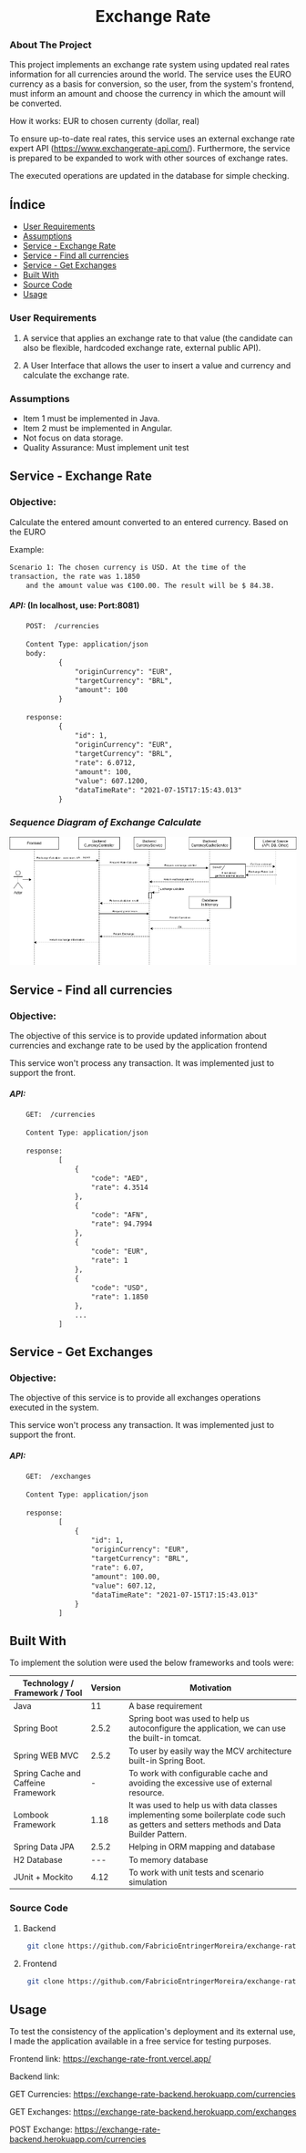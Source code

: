 <br />
<p align="center">
<h1 align="center">Exchange Rate</h1>



<!-- ABOUT THE PROJECT -->
### About The Project

This project implements an exchange rate system using updated real rates information for all currencies around the world.
The service uses the EURO currency as a basis for conversion, so the user, from the system's frontend, must inform an amount and choose the currency in which the amount will be converted.

How it works: EUR to chosen currenty (dollar, real)

To ensure up-to-date real rates, this service uses an external exchange rate expert API (https://www.exchangerate-api.com/). Furthermore, the service is prepared to be expanded to work with other sources of exchange rates.

The executed operations are updated in the database for simple checking.

## Índice

- [User Requirements](#user-requirements)
- [Assumptions](#assumptions)
- [Service - Exchange Rate](#service---exchange-rate)
- [Service - Find all currencies](#service---find-all-currencies)
- [Service - Get Exchanges](#service---get-exchanges)
- [Built With](#built-with)
- [Source Code](#source-code)
- [Usage](#usage)
    
### User Requirements

1) A service that applies an exchange rate to that value (the candidate can also be flexible,
hardcoded exchange rate, external public API).

2) A User Interface that allows the user to insert a value and currency and calculate the exchange
rate.
   
### Assumptions

- Item 1 must be implemented in Java.
- Item 2 must be implemented in Angular.
- Not focus on data storage. 
- Quality Assurance: Must implement unit test

## Service - Exchange Rate

### Objective:

Calculate the entered amount converted to an entered currency. Based on the EURO

Example:

    Scenario 1: The chosen currency is USD. At the time of the transaction, the rate was 1.1850 
        and the amount value was €100.00. The result will be $ 84.38.

#### *API:*  (In localhost, use: Port:8081)

        POST:  /currencies

        Content Type: application/json
        body:   
                {
                    "originCurrency": "EUR",
                    "targetCurrency": "BRL",
                    "amount": 100
                }

        response:
                {
                    "id": 1,
                    "originCurrency": "EUR",
                    "targetCurrency": "BRL",
                    "rate": 6.0712,
                    "amount": 100,
                    "value": 607.1200,
                    "dataTimeRate": "2021-07-15T17:15:43.013"
                }  

### *Sequence Diagram of Exchange Calculate*
![alt text](https://github.com/FabricioEntringerMoreira/exchange-rate/blob/main/docs/img/exchange-calculate-sequence-diagram.png)

## Service - Find all currencies

### Objective:
The objective of this service is to provide updated information about currencies and exchange rate to be used by the application frontend

This service won't process any transaction. It was implemented just to support the front.

#### *API:*

        GET:  /currencies

        Content Type: application/json
        
        response:
                [
                    {
                        "code": "AED",
                        "rate": 4.3514
                    },
                    {
                        "code": "AFN",
                        "rate": 94.7994
                    },
                    {
                        "code": "EUR",
                        "rate": 1
                    },
                    {
                        "code": "USD",
                        "rate": 1.1850
                    },
                    ...
                ]

## Service - Get Exchanges

### Objective:
The objective of this service is to provide all exchanges operations executed in the system.

This service won't process any transaction. It was implemented just to support the front.

#### *API:*

        GET:  /exchanges

        Content Type: application/json
        
        response:
                [
                    {
                        "id": 1,
                        "originCurrency": "EUR",
                        "targetCurrency": "BRL",
                        "rate": 6.07,
                        "amount": 100.00,
                        "value": 607.12,
                        "dataTimeRate": "2021-07-15T17:15:43.013"
                    }
                ]



## Built With

To implement the solution were used the below frameworks and tools were:

| Technology / Framework / Tool | Version | Motivation |
| --- | --- | --- |
| Java | 11 | A base requirement |
| Spring Boot | 2.5.2 | Spring boot was used to help us autoconfigure the application, we can use the built-in tomcat. |
| Spring WEB MVC | 2.5.2 | To user by easily way the MCV architecture built-in Spring Boot.  |
| Spring Cache and Caffeine Framework | - | To work with configurable cache and avoiding the excessive use of external resource.|
| Lombook Framework | 1.18 | It was used to help us with data classes implementing some boilerplate code such as getters and setters methods and Data Builder Pattern. |
| Spring Data JPA | 2.5.2 | Helping in ORM mapping and database  |
| H2 Database | --- | To memory database |
| JUnit + Mockito  | 4.12 | To work with unit tests and scenario simulation |


### Source Code

1. Backend
   ```sh
    git clone https://github.com/FabricioEntringerMoreira/exchange-rate.git
   ```
2. Frontend
   ```sh
    git clone https://github.com/FabricioEntringerMoreira/exchange-rate-front.git
   ```


## Usage

To test the consistency of the application's deployment and its external use, I made the application available in a free service for testing purposes.

Frontend link: https://exchange-rate-front.vercel.app/

Backend link:
    
   GET Currencies: https://exchange-rate-backend.herokuapp.com/currencies
    
   GET Exchanges:  https://exchange-rate-backend.herokuapp.com/exchanges
    
   POST Exchange:  https://exchange-rate-backend.herokuapp.com/currencies

